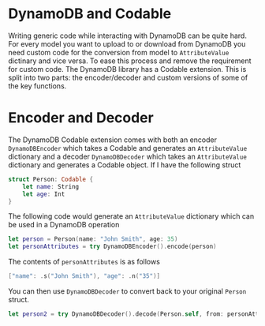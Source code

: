 # DynamoDB and Codable

Writing generic code while interacting with DynamoDB can be quite hard. For every model you want to upload to or download from DynamoDB you need custom code for the conversion from model to `AttributeValue` dictinary and vice versa. To ease this process and remove the requirement for custom code. The DynamoDB library has a Codable extension. This is split into two parts: the encoder/decoder and custom versions of some of the key functions.

# Encoder and Decoder

The DynamoDB Codable extension comes with both an encoder `DynamoDBEncoder` which takes a Codable and generates an `AttributeValue` dictionary and a decoder `DynamoDBDecoder` which takes an `AttributeValue` dictionary and generates a Codable object. If I have the following struct
```swift
struct Person: Codable {
    let name: String
    let age: Int
}
```
The following code would generate an `AttributeValue` dictionary which can be used in a DynamoDB operation
```swift
let person = Person(name: "John Smith", age: 35)
let personAttributes = try DynamoDBEncoder().encode(person)
```
The contents of `personAttributes` is as follows
```swift
["name": .s("John Smith"), "age": .n("35")]
```
You can then use `DynamoDBDecoder` to convert back to your original `Person` struct.
```swift
let person2 = try DynamoDBDecoder().decode(Person.self, from: personAttributes)
```

